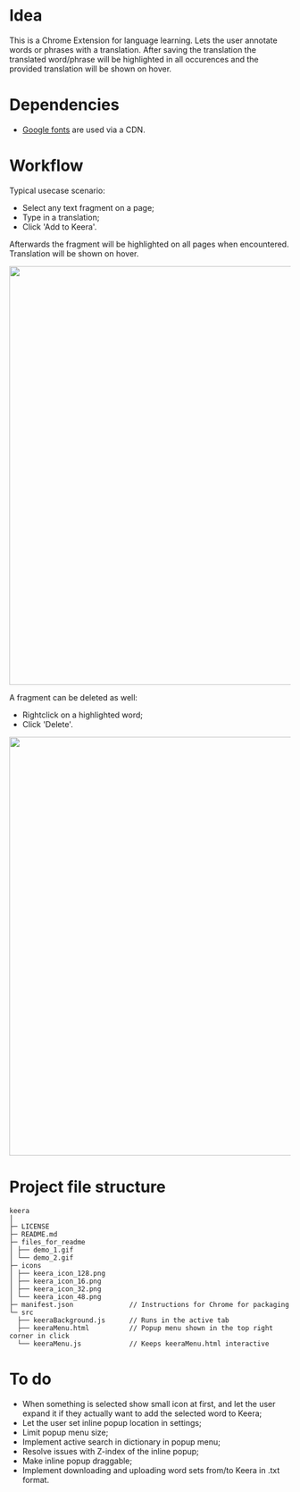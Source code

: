 # Idea

This is a Chrome Extension for language learning. Lets the user annotate words or phrases with a translation. After saving the translation the translated word/phrase will be highlighted in all occurences and the provided translation will be shown on hover.

# Dependencies

- [Google fonts](https://fonts.google.com/) are used via a CDN.

# Workflow

Typical usecase scenario:

- Select any text fragment on a page;
- Type in a translation;
- Click 'Add to Keera'.

Afterwards the fragment will be highlighted on all pages when encountered. Translation will be shown on hover.

<img src="files_for_readme/demo_1.gif" width="750" style="max-width: 100%;"/>

A fragment can be deleted as well:

- Rightclick on a highlighted word;
- Click 'Delete'.

<img src="files_for_readme/demo_2.gif" width="750" style="max-width: 100%;"/>

# Project file structure
```
keera
│
├─ LICENSE
├─ README.md
├─ files_for_readme
│ ├── demo_1.gif
│ └── demo_2.gif
├─ icons
│ ├── keera_icon_128.png
│ ├── keera_icon_16.png
│ ├── keera_icon_32.png
│ └── keera_icon_48.png
├─ manifest.json              // Instructions for Chrome for packaging
└─ src
  ├── keeraBackground.js      // Runs in the active tab
  ├── keeraMenu.html          // Popup menu shown in the top right corner in click
  └── keeraMenu.js            // Keeps keeraMenu.html interactive
```

# To do

- When something is selected show small icon at first, and let the user expand it if they actually want to add the selected word to Keera;
- Let the user set inline popup location in settings;
- Limit popup menu size;
- Implement active search in dictionary in popup menu;
- Resolve issues with Z-index of the inline popup;
- Make inline popup draggable;
- Implement downloading and uploading word sets from/to Keera in .txt format.
